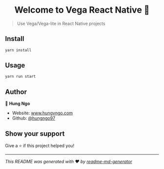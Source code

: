<h1 align="center">Welcome to Vega React Native 👋</h1>
<p>
</p>

> Use Vega/Vega-lite in React Native projects

## Install

```sh
yarn install
```

## Usage

```sh
yarn run start
```

## Author

👤 **Hung Ngo**

* Website: www.hungvngo.com
* Github: [@hungngo97](https://github.com/hungngo97)

## Show your support

Give a ⭐️ if this project helped you!

***
_This README was generated with ❤️ by [readme-md-generator](https://github.com/kefranabg/readme-md-generator)_